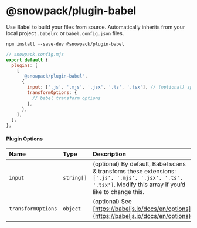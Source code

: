 # @snowpack/plugin-babel

Use Babel to build your files from source. Automatically inherits from your local project `.babelrc` or `babel.config.json` files.

```
npm install --save-dev @snowpack/plugin-babel
```

```js
// snowpack.config.mjs
export default {
  plugins: [
    [
      '@snowpack/plugin-babel',
      {
        input: ['.js', '.mjs', '.jsx', '.ts', '.tsx'], // (optional) specify files for Babel to transform
        transformOptions: {
          // babel transform options
        },
      },
    ],
  ],
};
```

#### Plugin Options

| Name               | Type       | Description                                                                                                                                                |
| :----------------- | :--------- | :--------------------------------------------------------------------------------------------------------------------------------------------------------- |
| `input`            | `string[]` | (optional) By default, Babel scans & transfoms these extensions: `['.js', '.mjs', '.jsx', '.ts', '.tsx']`. Modify this array if you’d like to change this. |
| `transformOptions` | `object`   | (optional) See [https://babeljs.io/docs/en/options](https://babeljs.io/docs/en/options)                                                                    |
